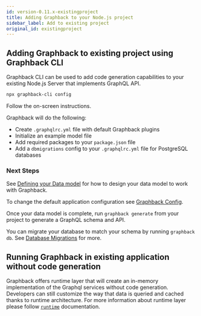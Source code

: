 ```yaml
---
id: version-0.11.x-existingproject
title: Adding Graphback to your Node.js project
sidebar_label: Add to existing project
original_id: existingproject
---
```


## Adding Graphback to existing project using Graphback CLI

Graphback CLI can be used to add code generation capabilities to your existing Node.js Server that implements GraphQL API.

```bash
npx graphback-cli config
```

Follow the on-screen instructions.

Graphback will do the following:

- Create `.graphqlrc.yml` file with default Graphback plugins
- Initialize an example model file 
- Add required packages to your `package.json` file
- Add a `dbmigrations` config to your `.graphqlrc.yml` file for PostgreSQL databases

### Next Steps

See [Defining your Data model](./datamodel.md) for how to design your data model to work with Graphback.

To change the default application configuration see [Graphback Config](./config.md).

Once your data model is complete, run `graphback generate` from your project to generate a GraphQL schema and API.

You can migrate your database to match your schema by running `graphback db`. See [Database Migrations](../db/migrations.md) for more.

## Running Graphback in existing application without code generation

Graphback offers runtime layer that will create an in-memory implementation of the Graphql services without code generation.
Developers can still customize the way that data is queried and cached thanks to runtime architecture.
For more information about runtime layer please follow [`runtime`](/docs/runtime) documentation.
